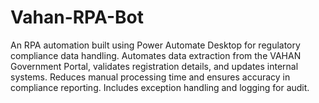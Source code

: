 # Vahan-RPA-Bot
An RPA automation built using Power Automate Desktop for regulatory compliance data handling.  Automates data extraction from the VAHAN Government Portal, validates registration details, and updates internal systems.  Reduces manual processing time and ensures accuracy in compliance reporting. Includes exception handling and logging for audit. 
